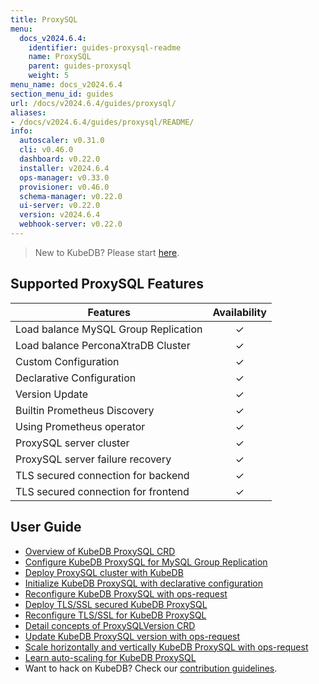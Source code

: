 ```yaml
---
title: ProxySQL
menu:
  docs_v2024.6.4:
    identifier: guides-proxysql-readme
    name: ProxySQL
    parent: guides-proxysql
    weight: 5
menu_name: docs_v2024.6.4
section_menu_id: guides
url: /docs/v2024.6.4/guides/proxysql/
aliases:
- /docs/v2024.6.4/guides/proxysql/README/
info:
  autoscaler: v0.31.0
  cli: v0.46.0
  dashboard: v0.22.0
  installer: v2024.6.4
  ops-manager: v0.33.0
  provisioner: v0.46.0
  schema-manager: v0.22.0
  ui-server: v0.22.0
  version: v2024.6.4
  webhook-server: v0.22.0
---
```


> New to KubeDB? Please start [here](/docs/v2024.6.4/README).

## Supported ProxySQL Features

| Features                             | Availability |
| ------------------------------------ | :----------: |
| Load balance MySQL Group Replication |   &#10003;   |
| Load balance PerconaXtraDB Cluster   |   &#10003;   |
| Custom Configuration                 |   &#10003;   |
| Declarative Configuration            |   &#10003;   |
| Version Update                       |   &#10003;   |
| Builtin Prometheus Discovery         |   &#10003;   |
| Using Prometheus operator            |   &#10003;   |
| ProxySQL server cluster              |   &#10003;   |
| ProxySQL server failure recovery     |   &#10003;   |
| TLS secured connection for backend   |   &#10003;   |
| TLS secured connection for frontend  |   &#10003;   |

## User Guide

- [Overview of KubeDB ProxySQL CRD](/docs/v2024.6.4/guides/proxysql/concepts/proxysql/) 
- [Configure KubeDB ProxySQL for MySQL Group Replication](/docs/v2024.6.4/guides/proxysql/quickstart/mysqlgrp/)
- [Deploy ProxySQL cluster with KubeDB](/docs/v2024.6.4/guides/proxysql/clustering/proxysql-cluster/) 
- [Initialize KubeDB ProxySQL with declarative configuration](/docs/v2024.6.4/guides/proxysql/concepts/declarative-configuration/) 
- [Reconfigure KubeDB ProxySQL with ops-request](/docs/v2024.6.4/guides/proxysql/concepts/opsrequest/)
- [Deploy TLS/SSL secured KubeDB ProxySQL](/docs/v2024.6.4/guides/proxysql/tls/configure/)
- [Reconfigure TLS/SSL for KubeDB ProxySQL](/docs/v2024.6.4/guides/proxysql/reconfigure-tls/cluster/)
- [Detail concepts of ProxySQLVersion CRD](/docs/v2024.6.4/guides/proxysql/concepts/proxysql-version/)
- [Update KubeDB ProxySQL version with ops-request](/docs/v2024.6.4/guides/proxysql/update-version/cluster/)
- [Scale horizontally and vertically KubeDB ProxySQL with ops-request](/docs/v2024.6.4/guides/proxysql/scaling/horizontal-scaling/cluster/)
- [Learn auto-scaling for KubeDB ProxySQL](/docs/v2024.6.4/guides/proxysql/autoscaler/compute/cluster/)
- Want to hack on KubeDB? Check our [contribution guidelines](/docs/v2024.6.4/CONTRIBUTING).
